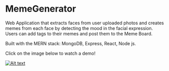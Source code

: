 # MemeGenerator
Web Application that extracts faces from user uploaded photos and creates memes from each face by detecting the mood in the facial expression. Users can add tags to their memes and post them to the Meme Board.

Built with the MERN stack: MongoDB, Express, React, Node js. 

Click on the image below to watch a demo!

[![Alt text](https://img.youtube.com/vi/9Pa6sMqyeuo/0.jpg)](https://www.youtube.com/watch?v=9Pa6sMqyeuo)
